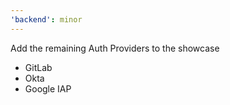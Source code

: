 ```yaml
---
'backend': minor
---
```


Add the remaining Auth Providers to the showcase

- GitLab
- Okta
- Google IAP
